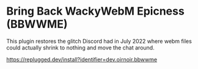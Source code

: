 # Bring Back WackyWebM Epicness (BBWWME)

This plugin restores the glitch Discord had in July 2022 where webm files could actually shrink to nothing and move the chat around.

https://replugged.dev/install?identifier=dev.oirnoir.bbwwme